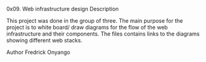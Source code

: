 0x09. Web infrastructure design
Description

This project was done in the group of three. The main purpose for the project is to white board/ draw diagrams for the flow of the web infrastructure and their components.
The files contains links to the diagrams showing different web stacks.


Author
Fredrick Onyango
